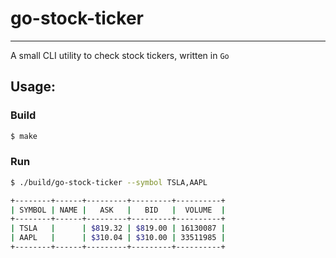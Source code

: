 # go-stock-ticker
---
A small CLI utility to check stock tickers, written in `Go`

## Usage:

### Build 
```bash
$ make
```

### Run
```bash
$ ./build/go-stock-ticker --symbol TSLA,AAPL

+--------+------+---------+---------+----------+
| SYMBOL | NAME |   ASK   |   BID   |  VOLUME  |
+--------+------+---------+---------+----------+
| TSLA   |      | $819.32 | $819.00 | 16130087 |
| AAPL   |      | $310.04 | $310.00 | 33511985 |
+--------+------+---------+---------+----------+
```